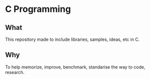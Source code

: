 # C Programming

## What
This repository made to include libraries, samples, ideas, etc in C.

## Why
To help memorize, improve, benchmark, standarise the way to code, research.
